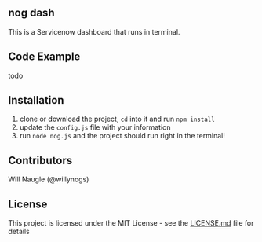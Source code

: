 ## nog dash

This is a Servicenow dashboard that runs in terminal.

## Code Example

todo

## Installation

1. clone or download the project, `cd` into it and run `npm install`
2. update the `config.js` file with your information
3. run `node nog.js` and the project should run right in the terminal!

## Contributors

Will Naugle (@willynogs)

## License

This project is licensed under the MIT License - see the [LICENSE.md](LICENSE.md) file for details

